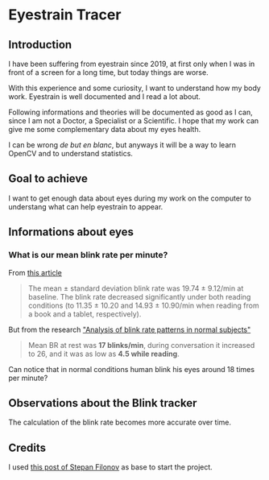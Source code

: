 # Eyestrain Tracer

## Introduction
I have been suffering from eyestrain since 2019, at first only when I was in front of a screen for a long time, but today things are worse. 

With this experience and some curiosity, I want to understand how my body work. Eyestrain is well documented and I read a lot about.  

Following informations and theories will be documented as good as I can, since I am not a Doctor, a Specialist or a Scientific.
I hope that my work can give me some complementary data about my eyes health.

I can be wrong *de but en blanc*, but anyways it will be a way to learn OpenCV and to understand statistics. 

## Goal to achieve
I want to get enough data about eyes during my work on the computer to understang what can help eyestrain to appear.


## Informations about eyes

### What is our mean blink rate per minute?
From [this article](https://www.ncbi.nlm.nih.gov/pmc/articles/PMC6118863/)
> The mean ± standard deviation blink rate was 19.74 ± 9.12/min at baseline. The blink rate decreased significantly under both reading conditions (to 11.35 ± 10.20 and 14.93 ± 10.90/min when reading from a book and a tablet, respectively).  

But from the research ["Analysis of blink rate patterns in normal subjects"](https://movementdisorders.onlinelibrary.wiley.com/doi/10.1002/mds.870120629)
> Mean BR at rest was **17 blinks/min**, during conversation it increased to 26, and it was as low as **4.5 while reading**.

Can notice that in normal conditions human blink his eyes around 18 times per minute?

## Observations about the Blink tracker
The calculation of the blink rate becomes more accurate over time.

## Credits
I used [this post of Stepan Filonov](https://medium.com/@stepanfilonov/tracking-your-eyes-with-python-3952e66194a6) as base to start the project.